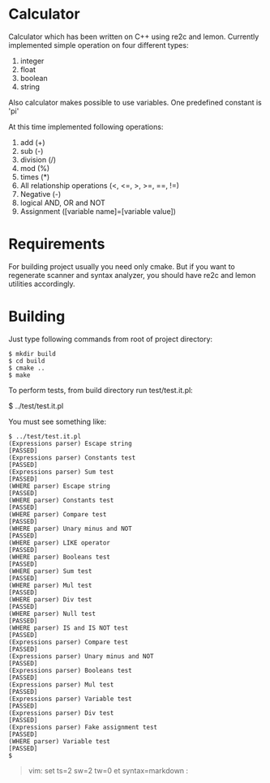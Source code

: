 Calculator
==========

Calculator which has been written on C++ using re2c and lemon. Currently implemented simple operation on four different types:

  1. integer
  2. float
  3. boolean
  4. string
    
Also calculator makes possible to use variables. One predefined constant is 'pi'

At this time implemented following operations:

  1. add (+)
  2. sub (-)
  3. division (/)
  4. mod (%)
  5. times (*)
  6. All relationship operations (<, <=, >, >=, ==, !=)
  7. Negative (-)
  8. logical AND, OR and NOT
  9. Assignment ([variable name]=[variable value])

Requirements
============

For building project usually you need only cmake. But if you want to regenerate scanner and syntax analyzer, you should have re2c and lemon utilities accordingly.
    
Building
========

Just type following commands from root of project directory:

    $ mkdir build
    $ cd build
    $ cmake ..
    $ make

To perform tests, from build directory run test/test.it.pl:

  $ ../test/test.it.pl

You must see something like:

    $ ../test/test.it.pl
    (Expressions parser) Escape string                                     [PASSED]
    (Expressions parser) Constants test                                    [PASSED]
    (Expressions parser) Sum test                                          [PASSED]
    (WHERE parser) Escape string                                           [PASSED]
    (WHERE parser) Constants test                                          [PASSED]
    (WHERE parser) Compare test                                            [PASSED]
    (WHERE parser) Unary minus and NOT                                     [PASSED]
    (WHERE parser) LIKE operator                                           [PASSED]
    (WHERE parser) Booleans test                                           [PASSED]
    (WHERE parser) Sum test                                                [PASSED]
    (WHERE parser) Mul test                                                [PASSED]
    (WHERE parser) Div test                                                [PASSED]
    (WHERE parser) Null test                                               [PASSED]
    (WHERE parser) IS and IS NOT test                                      [PASSED]
    (Expressions parser) Compare test                                      [PASSED]
    (Expressions parser) Unary minus and NOT                               [PASSED]
    (Expressions parser) Booleans test                                     [PASSED]
    (Expressions parser) Mul test                                          [PASSED]
    (Expressions parser) Variable test                                     [PASSED]
    (Expressions parser) Div test                                          [PASSED]
    (Expressions parser) Fake assignment test                              [PASSED]
    (WHERE parser) Variable test                                           [PASSED]
    $ 

>  vim: set ts=2 sw=2 tw=0 et syntax=markdown :

